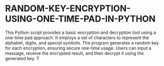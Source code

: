 # RANDOM-KEY-ENCRYPTION-USING-ONE-TIME-PAD-IN-PYTHON
This Python script provides a basic encryption and decryption tool using a one-time pad approach. It employs a set of characters to represent the alphabet, digits, and special symbols. The program generates a random key for each encryption, ensuring secure one-time usage. Users can input a message, receive the encrypted result, and then decrypt it using the generated key. T
